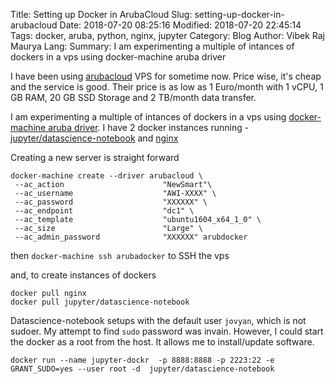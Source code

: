 Title: Setting up Docker in ArubaCloud
Slug: setting-up-docker-in-arubacloud
Date: 2018-07-20 08:25:16
Modified: 2018-07-20 22:45:14
Tags: docker, aruba, python, nginx, jupyter
Category: Blog
Author: Vibek Raj Maurya
Lang: 
Summary: I am experimenting a multiple of intances of dockers in a vps using docker-machine aruba driver

I have been using  [arubacloud](https://www.arubacloud.com) VPS for sometime now. Price wise, it's cheap and the service is good. Their price is as low as 1 Euro/month with 1 vCPU, 1 GB RAM, 20 GB SSD Storage and 2 TB/month data transfer.

I am experimenting a multiple of intances of dockers in a vps using [docker-machine aruba driver](https://github.com/Arubacloud/docker-machine-driver-arubacloud). I have 2 docker instances running - [jupyter/datascience-notebook](https://hub.docker.com/r/jupyter/datascience-notebook/) and [nginx](https://hub.docker.com/_/nginx/)

Creating a new server is straight forward

```
docker-machine create --driver arubacloud \
 --ac_action                      "NewSmart"\
 --ac_username                    "AWI-XXXX" \
 --ac_password                    "XXXXXX" \
 --ac_endpoint                    "dc1" \
 --ac_template                    "ubuntu1604_x64_1_0" \
 --ac_size                        "Large" \
 --ac_admin_password              "XXXXXX" arubdocker
```

then ```docker-machine ssh arubadocker``` to SSH the vps

and, to create instances of dockers

```
docker pull nginx
docker pull jupyter/datascience-notebook
```

Datascience-notebook setups with the default user ```jovyan```, which is not sudoer.  My attempt to find ```sudo``` password was invain. However, I could start the docker as a root from the host. It allows me to install/update software. 

```
docker run --name jupyter-dockr  -p 8888:8888 -p 2223:22 -e GRANT_SUDO=yes --user root -d  jupyter/datascience-notebook 
```